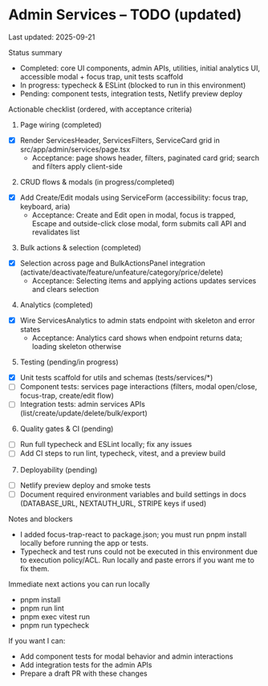 # Admin Services – TODO (updated)

Last updated: 2025-09-21

Status summary
- Completed: core UI components, admin APIs, utilities, initial analytics UI, accessible modal + focus trap, unit tests scaffold
- In progress: typecheck & ESLint (blocked to run in this environment)
- Pending: component tests, integration tests, Netlify preview deploy

Actionable checklist (ordered, with acceptance criteria)

1) Page wiring (completed)
- [x] Render ServicesHeader, ServicesFilters, ServiceCard grid in src/app/admin/services/page.tsx
  - Acceptance: page shows header, filters, paginated card grid; search and filters apply client-side

2) CRUD flows & modals (in progress/completed)
- [x] Add Create/Edit modals using ServiceForm (accessibility: focus trap, keyboard, aria)
  - Acceptance: Create and Edit open in modal, focus is trapped, Escape and outside-click close modal, form submits call API and revalidates list

3) Bulk actions & selection (completed)
- [x] Selection across page and BulkActionsPanel integration (activate/deactivate/feature/unfeature/category/price/delete)
  - Acceptance: Selecting items and applying actions updates services and clears selection

4) Analytics (completed)
- [x] Wire ServicesAnalytics to admin stats endpoint with skeleton and error states
  - Acceptance: Analytics card shows when endpoint returns data; loading skeleton otherwise

5) Testing (pending/in progress)
- [x] Unit tests scaffold for utils and schemas (tests/services/*)
- [ ] Component tests: services page interactions (filters, modal open/close, focus-trap, create/edit flow)
- [ ] Integration tests: admin services APIs (list/create/update/delete/bulk/export)

6) Quality gates & CI (pending)
- [ ] Run full typecheck and ESLint locally; fix any issues
- [ ] Add CI steps to run lint, typecheck, vitest, and a preview build

7) Deployability (pending)
- [ ] Netlify preview deploy and smoke tests
- [ ] Document required environment variables and build settings in docs (DATABASE_URL, NEXTAUTH_URL, STRIPE keys if used)

Notes and blockers
- I added focus-trap-react to package.json; you must run pnpm install locally before running the app or tests.
- Typecheck and test runs could not be executed in this environment due to execution policy/ACL. Run locally and paste errors if you want me to fix them.

Immediate next actions you can run locally
- pnpm install
- pnpm run lint
- pnpm exec vitest run
- pnpm run typecheck

If you want I can:
- Add component tests for modal behavior and admin interactions
- Add integration tests for the admin APIs
- Prepare a draft PR with these changes

